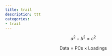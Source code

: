```yaml
---
title: trail
description: ttt
categories: 
- trail
---
```


$$a^2 + b^2 = c^2$$  

$$ \mathsf{Data = PCs} \times \mathsf{Loadings} $$  
